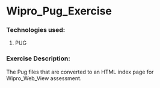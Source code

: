 # Wipro_Pug_Exercise

### Technologies used:
1. PUG

### Exercise Description:
The Pug files that are converted to an HTML index page for Wipro_Web_View assessment.
